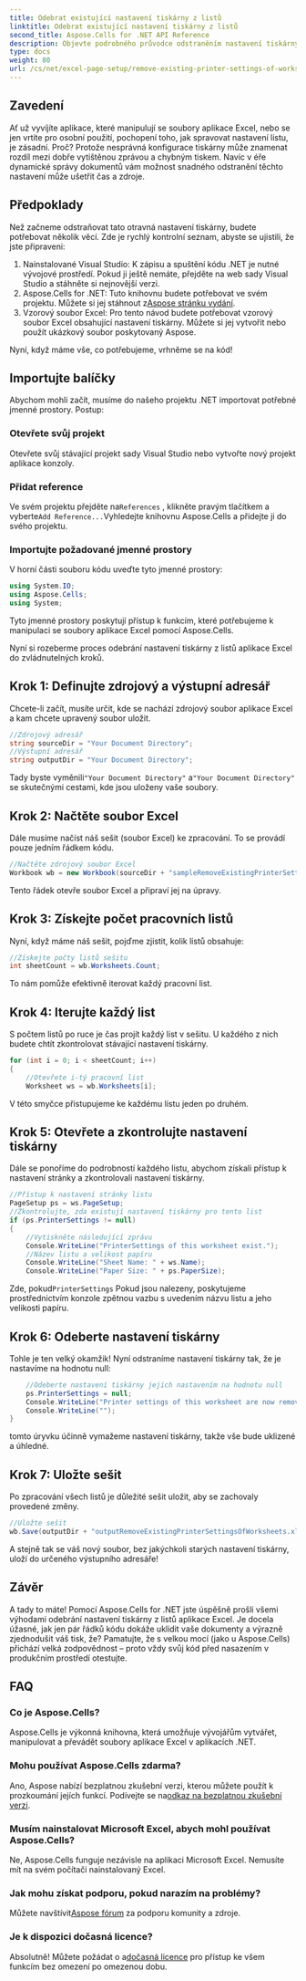 ```yaml
---
title: Odebrat existující nastavení tiskárny z listů
linktitle: Odebrat existující nastavení tiskárny z listů
second_title: Aspose.Cells for .NET API Reference
description: Objevte podrobného průvodce odstraněním nastavení tiskárny z excelových listů pomocí Aspose.Cells for .NET, čímž bez námahy vylepšíte kvalitu tisku vašeho dokumentu.
type: docs
weight: 80
url: /cs/net/excel-page-setup/remove-existing-printer-settings-of-worksheets/
---
```

## Zavedení

Ať už vyvíjíte aplikace, které manipulují se soubory aplikace Excel, nebo se jen vrtíte pro osobní použití, pochopení toho, jak spravovat nastavení listu, je zásadní. Proč? Protože nesprávná konfigurace tiskárny může znamenat rozdíl mezi dobře vytištěnou zprávou a chybným tiskem. Navíc v éře dynamické správy dokumentů vám možnost snadného odstranění těchto nastavení může ušetřit čas a zdroje.

## Předpoklady

Než začneme odstraňovat tato otravná nastavení tiskárny, budete potřebovat několik věcí. Zde je rychlý kontrolní seznam, abyste se ujistili, že jste připraveni:

1. Nainstalované Visual Studio: K zápisu a spuštění kódu .NET je nutné vývojové prostředí. Pokud ji ještě nemáte, přejděte na web sady Visual Studio a stáhněte si nejnovější verzi.
2.  Aspose.Cells for .NET: Tuto knihovnu budete potřebovat ve svém projektu. Můžete si jej stáhnout z[Aspose stránku vydání](https://releases.aspose.com/cells/net/).
3. Vzorový soubor Excel: Pro tento návod budete potřebovat vzorový soubor Excel obsahující nastavení tiskárny. Můžete si jej vytvořit nebo použít ukázkový soubor poskytovaný Aspose.

Nyní, když máme vše, co potřebujeme, vrhněme se na kód!

## Importujte balíčky

Abychom mohli začít, musíme do našeho projektu .NET importovat potřebné jmenné prostory. Postup:

### Otevřete svůj projekt

Otevřete svůj stávající projekt sady Visual Studio nebo vytvořte nový projekt aplikace konzoly.

### Přidat reference

 Ve svém projektu přejděte na`References` , klikněte pravým tlačítkem a vyberte`Add Reference...`Vyhledejte knihovnu Aspose.Cells a přidejte ji do svého projektu.

### Importujte požadované jmenné prostory

V horní části souboru kódu uveďte tyto jmenné prostory:

```csharp
using System.IO;
using Aspose.Cells;
using System;
```

Tyto jmenné prostory poskytují přístup k funkcím, které potřebujeme k manipulaci se soubory aplikace Excel pomocí Aspose.Cells.

Nyní si rozeberme proces odebrání nastavení tiskárny z listů aplikace Excel do zvládnutelných kroků.

## Krok 1: Definujte zdrojový a výstupní adresář

Chcete-li začít, musíte určit, kde se nachází zdrojový soubor aplikace Excel a kam chcete upravený soubor uložit.

```csharp
//Zdrojový adresář
string sourceDir = "Your Document Directory";
//Výstupní adresář
string outputDir = "Your Document Directory";
```

 Tady byste vyměnili`"Your Document Directory"` a`"Your Document Directory"` se skutečnými cestami, kde jsou uloženy vaše soubory.

## Krok 2: Načtěte soubor Excel

Dále musíme načíst náš sešit (soubor Excel) ke zpracování. To se provádí pouze jedním řádkem kódu.

```csharp
//Načtěte zdrojový soubor Excel
Workbook wb = new Workbook(sourceDir + "sampleRemoveExistingPrinterSettingsOfWorksheets.xlsx");
```

Tento řádek otevře soubor Excel a připraví jej na úpravy.

## Krok 3: Získejte počet pracovních listů

Nyní, když máme náš sešit, pojďme zjistit, kolik listů obsahuje:

```csharp
//Získejte počty listů sešitu
int sheetCount = wb.Worksheets.Count;
```

To nám pomůže efektivně iterovat každý pracovní list.

## Krok 4: Iterujte každý list

S počtem listů po ruce je čas projít každý list v sešitu. U každého z nich budete chtít zkontrolovat stávající nastavení tiskárny.

```csharp
for (int i = 0; i < sheetCount; i++)
{
    //Otevřete i-tý pracovní list
    Worksheet ws = wb.Worksheets[i];
```

V této smyčce přistupujeme ke každému listu jeden po druhém.

## Krok 5: Otevřete a zkontrolujte nastavení tiskárny

Dále se ponoříme do podrobností každého listu, abychom získali přístup k nastavení stránky a zkontrolovali nastavení tiskárny.

```csharp
//Přístup k nastavení stránky listu
PageSetup ps = ws.PageSetup;
//Zkontrolujte, zda existují nastavení tiskárny pro tento list
if (ps.PrinterSettings != null)
{
    //Vytiskněte následující zprávu
    Console.WriteLine("PrinterSettings of this worksheet exist.");
    //Název listu a velikost papíru
    Console.WriteLine("Sheet Name: " + ws.Name);
    Console.WriteLine("Paper Size: " + ps.PaperSize);
```

 Zde, pokud`PrinterSettings` Pokud jsou nalezeny, poskytujeme prostřednictvím konzole zpětnou vazbu s uvedením názvu listu a jeho velikosti papíru.

## Krok 6: Odeberte nastavení tiskárny

Tohle je ten velký okamžik! Nyní odstraníme nastavení tiskárny tak, že je nastavíme na hodnotu null:

```csharp
    //Odeberte nastavení tiskárny jejich nastavením na hodnotu null
    ps.PrinterSettings = null;
    Console.WriteLine("Printer settings of this worksheet are now removed by setting it null.");
    Console.WriteLine("");
}
```

tomto úryvku účinně vymažeme nastavení tiskárny, takže vše bude uklizené a úhledné.

## Krok 7: Uložte sešit

Po zpracování všech listů je důležité sešit uložit, aby se zachovaly provedené změny.

```csharp
//Uložte sešit
wb.Save(outputDir + "outputRemoveExistingPrinterSettingsOfWorksheets.xlsx");
```

A stejně tak se váš nový soubor, bez jakýchkoli starých nastavení tiskárny, uloží do určeného výstupního adresáře!

## Závěr

A tady to máte! Pomocí Aspose.Cells for .NET jste úspěšně prošli všemi výhodami odebrání nastavení tiskárny z listů aplikace Excel. Je docela úžasné, jak jen pár řádků kódu dokáže uklidit vaše dokumenty a výrazně zjednodušit váš tisk, že? Pamatujte, že s velkou mocí (jako u Aspose.Cells) přichází velká zodpovědnost – proto vždy svůj kód před nasazením v produkčním prostředí otestujte.

## FAQ

### Co je Aspose.Cells?  
Aspose.Cells je výkonná knihovna, která umožňuje vývojářům vytvářet, manipulovat a převádět soubory aplikace Excel v aplikacích .NET.

### Mohu používat Aspose.Cells zdarma?  
Ano, Aspose nabízí bezplatnou zkušební verzi, kterou můžete použít k prozkoumání jejích funkcí. Podívejte se na[odkaz na bezplatnou zkušební verzi](https://releases.aspose.com/).

### Musím nainstalovat Microsoft Excel, abych mohl používat Aspose.Cells?  
Ne, Aspose.Cells funguje nezávisle na aplikaci Microsoft Excel. Nemusíte mít na svém počítači nainstalovaný Excel.

### Jak mohu získat podporu, pokud narazím na problémy?  
 Můžete navštívit[Aspose fórum](https://forum.aspose.com/c/cells/9) za podporu komunity a zdroje.

### Je k dispozici dočasná licence?  
 Absolutně! Můžete požádat o a[dočasná licence](https://purchase.aspose.com/temporary-license/) pro přístup ke všem funkcím bez omezení po omezenou dobu.